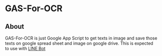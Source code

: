 # GAS-For-OCR

## About

GAS-For-OCR is just Google App Script to get texts in image and save those texts on google spread sheet and image on google drive.
This is expected to use with [LINE Bot](https://developers.line.biz/ja/)
